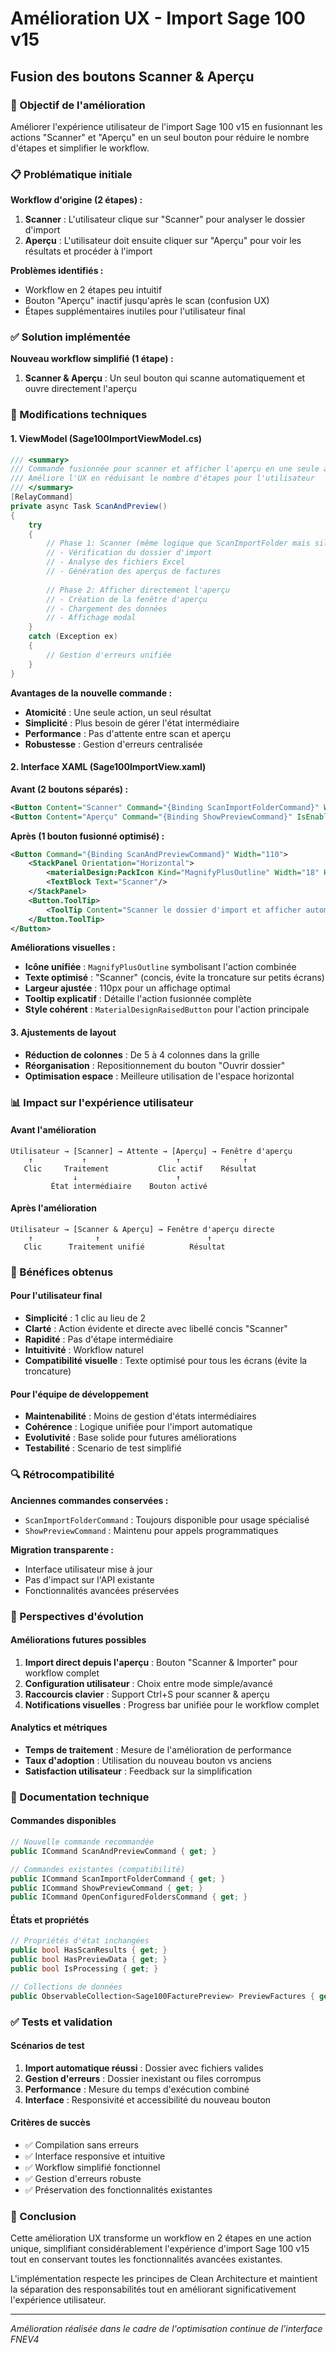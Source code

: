 # Amélioration UX - Import Sage 100 v15
## Fusion des boutons Scanner & Aperçu

### 🎯 Objectif de l'amélioration
Améliorer l'expérience utilisateur de l'import Sage 100 v15 en fusionnant les actions "Scanner" et "Aperçu" en un seul bouton pour réduire le nombre d'étapes et simplifier le workflow.

### 📋 Problématique initiale
**Workflow d'origine (2 étapes) :**
1. **Scanner** : L'utilisateur clique sur "Scanner" pour analyser le dossier d'import
2. **Aperçu** : L'utilisateur doit ensuite cliquer sur "Aperçu" pour voir les résultats et procéder à l'import

**Problèmes identifiés :**
- Workflow en 2 étapes peu intuitif
- Bouton "Aperçu" inactif jusqu'après le scan (confusion UX)
- Étapes supplémentaires inutiles pour l'utilisateur final

### ✅ Solution implémentée
**Nouveau workflow simplifié (1 étape) :**
1. **Scanner & Aperçu** : Un seul bouton qui scanne automatiquement et ouvre directement l'aperçu

### 🔧 Modifications techniques

#### 1. ViewModel (Sage100ImportViewModel.cs)
```csharp
/// <summary>
/// Commande fusionnée pour scanner et afficher l'aperçu en une seule action
/// Améliore l'UX en réduisant le nombre d'étapes pour l'utilisateur
/// </summary>
[RelayCommand]
private async Task ScanAndPreview()
{
    try
    {
        // Phase 1: Scanner (même logique que ScanImportFolder mais silencieux)
        // - Vérification du dossier d'import
        // - Analyse des fichiers Excel
        // - Génération des aperçus de factures
        
        // Phase 2: Afficher directement l'aperçu
        // - Création de la fenêtre d'aperçu
        // - Chargement des données
        // - Affichage modal
    }
    catch (Exception ex)
    {
        // Gestion d'erreurs unifiée
    }
}
```

**Avantages de la nouvelle commande :**
- **Atomicité** : Une seule action, un seul résultat
- **Simplicité** : Plus besoin de gérer l'état intermédiaire
- **Performance** : Pas d'attente entre scan et aperçu
- **Robustesse** : Gestion d'erreurs centralisée

#### 2. Interface XAML (Sage100ImportView.xaml)

**Avant (2 boutons séparés) :**
```xml
<Button Content="Scanner" Command="{Binding ScanImportFolderCommand}" Width="100"/>
<Button Content="Aperçu" Command="{Binding ShowPreviewCommand}" IsEnabled="{Binding HasScanResults}" Width="100"/>
```

**Après (1 bouton fusionné optimisé) :**
```xml
<Button Command="{Binding ScanAndPreviewCommand}" Width="110">
    <StackPanel Orientation="Horizontal">
        <materialDesign:PackIcon Kind="MagnifyPlusOutline" Width="18" Height="18" Margin="0,0,8,0"/>
        <TextBlock Text="Scanner"/>
    </StackPanel>
    <Button.ToolTip>
        <ToolTip Content="Scanner le dossier d'import et afficher automatiquement l'aperçu des factures trouvées"/>
    </Button.ToolTip>
</Button>
```

**Améliorations visuelles :**
- **Icône unifiée** : `MagnifyPlusOutline` symbolisant l'action combinée
- **Texte optimisé** : "Scanner" (concis, évite la troncature sur petits écrans)
- **Largeur ajustée** : 110px pour un affichage optimal
- **Tooltip explicatif** : Détaille l'action fusionnée complète
- **Style cohérent** : `MaterialDesignRaisedButton` pour l'action principale

#### 3. Ajustements de layout
- **Réduction de colonnes** : De 5 à 4 colonnes dans la grille
- **Réorganisation** : Repositionnement du bouton "Ouvrir dossier"
- **Optimisation espace** : Meilleure utilisation de l'espace horizontal

### 📊 Impact sur l'expérience utilisateur

#### Avant l'amélioration
```
Utilisateur → [Scanner] → Attente → [Aperçu] → Fenêtre d'aperçu
    ↑           ↑                    ↑              ↑
   Clic     Traitement           Clic actif    Résultat
              ↓                      ↑
         État intermédiaire    Bouton activé
```

#### Après l'amélioration
```
Utilisateur → [Scanner & Aperçu] → Fenêtre d'aperçu directe
    ↑              ↑                        ↑
   Clic      Traitement unifié          Résultat
```

### 🎯 Bénéfices obtenus

#### Pour l'utilisateur final
- **Simplicité** : 1 clic au lieu de 2
- **Clarté** : Action évidente et directe avec libellé concis "Scanner"
- **Rapidité** : Pas d'étape intermédiaire
- **Intuitivité** : Workflow naturel
- **Compatibilité visuelle** : Texte optimisé pour tous les écrans (évite la troncature)

#### Pour l'équipe de développement
- **Maintenabilité** : Moins de gestion d'états intermédiaires
- **Cohérence** : Logique unifiée pour l'import automatique
- **Evolutivité** : Base solide pour futures améliorations
- **Testabilité** : Scenario de test simplifié

### 🔍 Rétrocompatibilité
**Anciennes commandes conservées :**
- `ScanImportFolderCommand` : Toujours disponible pour usage spécialisé
- `ShowPreviewCommand` : Maintenu pour appels programmatiques

**Migration transparente :**
- Interface utilisateur mise à jour
- Pas d'impact sur l'API existante
- Fonctionnalités avancées préservées

### 🚀 Perspectives d'évolution

#### Améliorations futures possibles
1. **Import direct depuis l'aperçu** : Bouton "Scanner & Importer" pour workflow complet
2. **Configuration utilisateur** : Choix entre mode simple/avancé
3. **Raccourcis clavier** : Support Ctrl+S pour scanner & aperçu
4. **Notifications visuelles** : Progress bar unifiée pour le workflow complet

#### Analytics et métriques
- **Temps de traitement** : Mesure de l'amélioration de performance
- **Taux d'adoption** : Utilisation du nouveau bouton vs anciens
- **Satisfaction utilisateur** : Feedback sur la simplification

### 📝 Documentation technique

#### Commandes disponibles
```csharp
// Nouvelle commande recommandée
public ICommand ScanAndPreviewCommand { get; }

// Commandes existantes (compatibilité)
public ICommand ScanImportFolderCommand { get; }
public ICommand ShowPreviewCommand { get; }
public ICommand OpenConfiguredFoldersCommand { get; }
```

#### États et propriétés
```csharp
// Propriétés d'état inchangées
public bool HasScanResults { get; }
public bool HasPreviewData { get; }
public bool IsProcessing { get; }

// Collections de données
public ObservableCollection<Sage100FacturePreview> PreviewFactures { get; }
```

### ✅ Tests et validation

#### Scénarios de test
1. **Import automatique réussi** : Dossier avec fichiers valides
2. **Gestion d'erreurs** : Dossier inexistant ou files corrompus
3. **Performance** : Mesure du temps d'exécution combiné
4. **Interface** : Responsivité et accessibilité du nouveau bouton

#### Critères de succès
- ✅ Compilation sans erreurs
- ✅ Interface responsive et intuitive
- ✅ Workflow simplifié fonctionnel
- ✅ Gestion d'erreurs robuste
- ✅ Préservation des fonctionnalités existantes

### 🎉 Conclusion
Cette amélioration UX transforme un workflow en 2 étapes en une action unique, simplifiant considérablement l'expérience d'import Sage 100 v15 tout en conservant toutes les fonctionnalités avancées existantes.

L'implémentation respecte les principes de Clean Architecture et maintient la séparation des responsabilités tout en améliorant significativement l'expérience utilisateur.

---
*Amélioration réalisée dans le cadre de l'optimisation continue de l'interface FNEV4*
